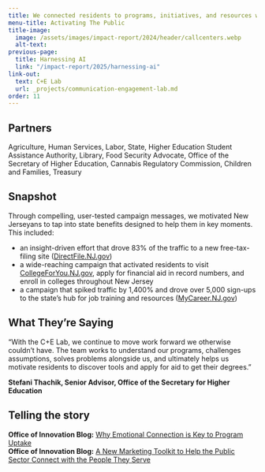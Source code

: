 ```yaml
---
title: We connected residents to programs, initiatives, and resources when they need them most.
menu-title: Activating The Public
title-image:
  image: /assets/images/impact-report/2024/header/callcenters.webp
  alt-text:
previous-page:
  title: Harnessing AI
  link: "/impact-report/2025/harnessing-ai"
link-out:
  text: C+E Lab
  url: _projects/communication-engagement-lab.md
order: 11
---
```


## Partners

Agriculture, Human Services, Labor, State, Higher Education Student Assistance Authority, Library, Food Security Advocate, Office of the Secretary of Higher Education, Cannabis Regulatory Commission, Children and Families, Treasury

## Snapshot

Through compelling, user-tested campaign messages, we motivated New Jerseyans to tap into state benefits designed to help them in key moments. This included:

- an insight-driven effort that drove 83% of the traffic to a new free-tax-filing site ([DirectFile.NJ.gov](http://DirectFile.NJ.gov))
- a wide-reaching campaign that activated residents to visit [CollegeForYou.NJ.gov](http://CollegeForYou.NJ.gov), apply for financial aid in record numbers, and enroll in colleges throughout New Jersey
- a campaign that spiked traffic by 1,400% and drove over 5,000 sign-ups to the state’s hub for job training and resources ([MyCareer.NJ.gov](http://MyCareer.NJ.gov))

## What They’re Saying

<div class="usa-alert usa-alert--info usa-alert--no-icon">
    <div class="usa-alert__body">
        <p class="usa-alert__text">
“With the C+E Lab, we continue to move work forward we otherwise couldn’t have. The team works to understand our programs, challenges assumptions, solves problems alongside us, and ultimately helps us motivate residents to discover tools and apply for aid to get their degrees.”
<p><strong>Stefani Thachik, Senior Advisor, Office of the Secretary for Higher Education</strong></p>

</p>
</div>

</div>

## Telling the story

**Office of Innovation Blog:** [Why Emotional Connection is Key to Program Uptake](/blog/2025-05-15-fundmyfuture/)  
**Office of Innovation Blog:** [A New Marketing Toolkit to Help the Public Sector Connect with the People They Serve](/blog/2025-08-27-marketing-toolkit/)
